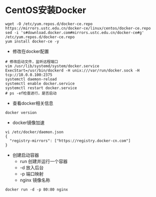 # CentOS安装Docker

```
wget -O /etc/yum.repos.d/docker-ce.repo https://mirrors.ustc.edu.cn/docker-ce/linux/centos/docker-ce.repo
sed -i 's#download.docker.com#mirrors.ustc.edu.cn/docker-ce#g' /etc/yum.repos.d/docker-ce.repo
yum install docker-ce -y
```

* 修改在docker配置

```
# 修改启动文件，监听远程端口
vim /usr/lib/systemd/system/docker.service
ExecStart=/usr/bin/dockerd -H unix:///var/run/docker.sock -H tcp://10.0.0.100:2375
systemctl daemon-reload
systemctl enable docker.service 
systemctl restart docker.service
# ps -ef检查进行，是否启动
```

* 查看docker相关信息

```
docker version
```

* docker镜像加速

```
vi /etc/docker/daemon.json
{
  "registry-mirrors": ["https://registry.docker-cn.com"]
}  
```

* 创建启动容器
  * run 创建并运行一个容器
  * -d  放入后台
  * -p 端口映射
  * nginx 镜像名称

```
docker run -d -p 80:80 nginx
```